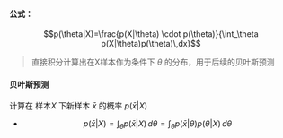 #### 公式：
$$p(\theta|X)=\frac{p(X|\theta) \cdot p(\theta)}{\int_\theta p(X|\theta)p(\theta)\,dx}$$
> 直接积分计算出在X样本作为条件下 $\theta$ 的分布，用于后续的贝叶斯预测

#### 贝叶斯预测
计算在 样本$X$ 下新样本 $\bar{x}$ 的概率 $p(\bar{x}|X)$
- $$p(\bar{x}|X) = \int_\theta p(\bar{x}|X)\,d\theta = \int_\theta p(\bar{x}|\theta) p(\theta|X)\,d\theta$$